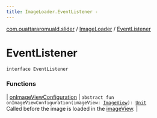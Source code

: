 ```yaml
---
title: ImageLoader.EventListener - 
---
```


[com.ouattararomuald.slider](../../index.html) / [ImageLoader](../index.html) / [EventListener](./index.html)

# EventListener

`interface EventListener`

### Functions

| [onImageViewConfiguration](on-image-view-configuration.html) | `abstract fun onImageViewConfiguration(imageView: `[`ImageView`](https://developer.android.com/reference/android/widget/ImageView.html)`): `[`Unit`](https://kotlinlang.org/api/latest/jvm/stdlib/kotlin/-unit/index.html)<br>Called before the image is loaded in the [imageView](on-image-view-configuration.html#com.ouattararomuald.slider.ImageLoader.EventListener$onImageViewConfiguration(android.widget.ImageView)/imageView). |

